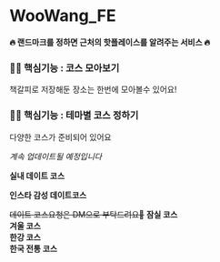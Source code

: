 # WooWang_FE
**🔥 랜드마크를 정하면 근처의 핫플레이스를 알려주는 서비스 🔥**
<br>
### ☝🏻 핵심기능 : 코스 모아보기

책갈피로 저장해둔 장소는 한번에 모아볼수 있어요!
### ✌🏻 핵심기능 : 테마별 코스 정하기

다양한 코스가 준비되어 있어요

_계속 업데이트될 예정입니다_

**실내 데이트 코스**

**인스타 감성 데이트코스**

~~데이트 코스요청은 DM으로 부탁드려요🙏~~
**잠실 코스**<br>
**겨울 코스**<br>
**한강 코스**<br>
**한국 전통 코스**<br>

